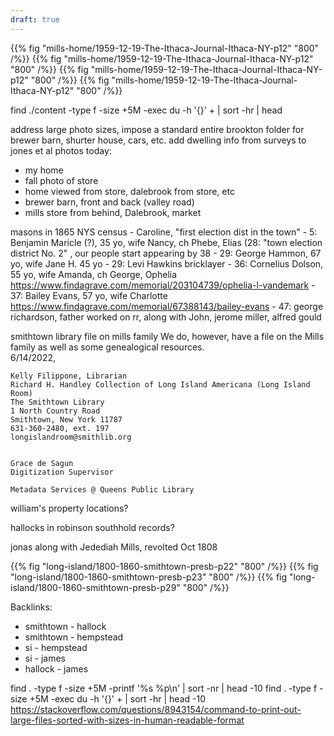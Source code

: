 ```yaml
---
draft: true
---
```


{{% fig "mills-home/1959-12-19-The-Ithaca-Journal-Ithaca-NY-p12" "800" /%}} 
{{% fig "mills-home/1959-12-19-The-Ithaca-Journal-Ithaca-NY-p12" "800" /%}} 
{{% fig "mills-home/1959-12-19-The-Ithaca-Journal-Ithaca-NY-p12" "800" /%}} 
{{% fig "mills-home/1959-12-19-The-Ithaca-Journal-Ithaca-NY-p12" "800" /%}} 





find ./content -type f -size +5M -exec du -h '{}' + | sort -hr | head 

address large photo sizes, impose a standard
entire brookton folder for brewer barn, shurter house, cars, etc.
add dwelling info from surveys to jones et al
photos today:
  - my home
  - fall photo of store
  - home viewed from store, dalebrook from store, etc
  - brewer barn, front and back (valley road)
  - mills store from behind, Dalebrook, market

masons in 1865 NYS census
    - Caroline, "first election dist in the town"
        - 5: Benjamin Maricle (?), 35  yo, wife Nancy, ch Phebe, Elias 
        (28: "town election district No. 2" , our people start appearing by 38
        - 29: George Hammon, 67 yo, wife Jane H. 45 yo
        - 29: Levi Hawkins bricklayer
        - 36: Cornelius Dolson, 55 yo, wife Amanda, ch George, Ophelia
            https://www.findagrave.com/memorial/203104739/ophelia-l-vandemark
        - 37: Bailey Evans, 57 yo, wife Charlotte
            https://www.findagrave.com/memorial/67388143/bailey-evans
        - 47: george richardson, father worked on rr, along with John, jerome miller, alfred gould 



smithtown library file on mills family
  We do, however, have a file on the Mills family as well as some genealogical resources.  
  6/14/2022,  
  
    Kelly Filippone, Librarian
    Richard H. Handley Collection of Long Island Americana (Long Island Room)
    The Smithtown Library
    1 North Country Road
    Smithtown, New York 11787
    631-360-2480, ext. 197
    longislandroom@smithlib.org


    Grace de Sagun
    Digitization Supervisor

    Metadata Services @ Queens Public Library

william's property locations?

hallocks in robinson southhold records?

jonas along with Jedediah Mills, revolted Oct 1808

{{% fig "long-island/1800-1860-smithtown-presb-p22" "800" /%}}
{{% fig "long-island/1800-1860-smithtown-presb-p23" "800" /%}}
{{% fig "long-island/1800-1860-smithtown-presb-p29" "800" /%}}

Backlinks:

  - smithtown - hallock
  - smithtown - hempstead
  - si - hempstead
  - si - james
  - hallock - james



find . -type f -size +5M -printf '%s %p\n' | sort -nr | head -10
find . -type f -size +5M -exec du -h '{}' + | sort -hr | head -10
https://stackoverflow.com/questions/8943154/command-to-print-out-large-files-sorted-with-sizes-in-human-readable-format
